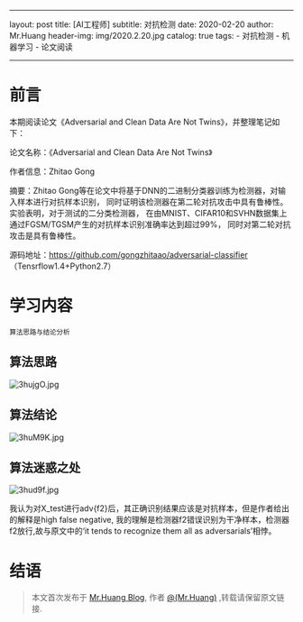 
---
layout:     post
title:      [AI工程师]
subtitle:   对抗检测
date:       2020-02-20
author:     Mr.Huang
header-img: img/2020.2.20.jpg
catalog: true
tags:
    - 对抗检测
    - 机器学习
    - 论文阅读
    
---
# 前言

本期阅读论文《Adversarial and Clean Data Are Not Twins》，并整理笔记如下：

论文名称：《Adversarial and Clean Data Are Not Twins》

作者信息：Zhitao Gong

摘要：Zhitao Gong等在论文中将基于DNN的二进制分类器训练为检测器，对输入样本进行对抗样本识别，
同时证明该检测器在第二轮对抗攻击中具有鲁棒性。实验表明，对于测试的二分类检测器，
在由MNIST、CIFAR10和SVHN数据集上通过FGSM/TGSM产生的对抗样本识别准确率达到超过99%，
同时对第二轮对抗攻击是具有鲁棒性。

源码地址：https://github.com/gongzhitaao/adversarial-classifier （Tensrflow1.4+Python2.7）

# 学习内容

	算法思路与结论分析
	
## 算法思路

![3hujgO.jpg](https://s2.ax1x.com/2020/03/03/3hujgO.jpg)

## 算法结论

![3huM9K.jpg](https://s2.ax1x.com/2020/03/03/3huM9K.jpg)

## 算法迷惑之处

![3hud9f.jpg](https://s2.ax1x.com/2020/03/03/3hud9f.jpg)

我认为对X_test进行adv{f2}后，其正确识别结果应该是对抗样本，但是作者给出的解释是high false negative,
我的理解是检测器f2错误识别为干净样本，检测器f2放行,故与原文中的‘it tends to recognize them all
as adversarials’相悖。

# 结语

 > 本文首次发布于 [Mr.Huang Blog](http://www.huangsz.xyz), 作者 [@(Mr.Huang)](http://github.com/EmotionalXX) ,转载请保留原文链接.







